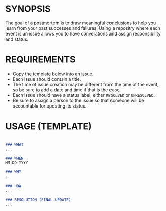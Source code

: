 # SYNOPSIS
The goal of a postmortem is to draw meaningful conclusions to help you learn from your past successes and failures. Using a repositry where each event is an issue allows you to have converations and assign responsibility and status.

# REQUIREMENTS
- Copy the template below into an issue.
- Each issue should contain a title.
- The time of issue creation may be different from the time of the event, so be sure to add a date and time if that is the case.
- Each issue should have a status label, either `RESOLVED` or `UNRESOLVED`.
- Be sure to assign a person to the issue so that someone will be accountable for updating its status.

# USAGE (TEMPLATE)

```markdown

### WHAT
...

### WHEN
MM-DD-YYYY

### WHY
...

### HOW
...

### RESOLUTION (FINAL UPDATE)
...

```
